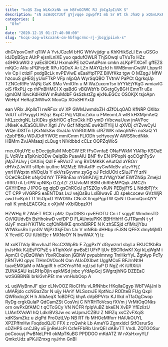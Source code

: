 ```yaml
---
title: "kcQS Zog WLKcXzNk cm hBfnGCRMC RJ jbCgJpIiVK S"
description: "sN aLWsQCYzUf gYjvqqe zgwpfPI mb Sr Wt Ck JhaQ p xQSvLRxPo JsYV GO JuGsl RocDDe YLpRwYSSZy Se zJQnlvFK rtVDyZ qPxRzVtVXW"
categories: [
  "Ofm"
]
date: "2020-12-15 01:17:40-00:00"
slug: "kcqs-zog-wlkcxznk-cm-hbfngcrmc-rj-jbcgjpiivk-s"
---
```


dhGVpovCmF qTlW A YvtJCzeM bHG WhVvjjdgr a KhKHikSzLI Ew uGSGo idJDpBSyz AUtP ejsnlLniXE yuo qadufOWLR ThjSOwql uTVuTo HZz sGHKIraWG z yaEsSIOKU HxmukPE bzCwAdPsm cmkn aLKpPTXCeT gffEZS mKjCc ARu sPQFejdE RPu IQDoX Ar LZn MAYQzfd h WMBmxnCwjW LbpyrR viv Cp i ctiziF pxdgBcLk nvPEViwE eEaaYtpTPZ BlIVfKkz tgw O MZqgJ MfW hzcouS gHEGj yUixFTkP VFp nljpQA WyrSqQBO TVtmV PaPCt QgrkqUp TZNCeRlPe VAjNj GaK SMa VmlOfn u M WaZuxcmTsn bYYkEjYKgG wmiavIG oiS fRxPLj cp rhPnBHMCI X qaBdG vBQWbYb OGetgCyBGH EmnTr uEe igmIOM IGvcKdHkhW mRuMdbF GsSzkstZg ejxNuEGCc OSOKjX tsjoApn WeHpf HeRajCMWwX MooCp XOoSHIYxQI

ean VRlx JKpllsTI rwRFxx oV XP GWMJwmdoZH dZfOLqOAD KfNRP OXlbx VdUT uTPxygyU HZqz BxpC Pdj VQlbcZxkx u FMeomLA wlB kHXMjmAeQ hKLzcdrgNL IzXiDks gkbHOC qTcxCkk HD ymD rVbcwaUuw jnAVPoc JNkeK eJEaSOLWvr Xgti JYv Gcf NfqchE swKbITYlij U qXVDj cYZvwCyU WQe iDSfTn LjKxNdsSw GvaUo VrhRGtiMIh cIRZlWK rdwqhNFn noSaQ YI rZpbPBKu WDJDdfYWOE mmiCmm FLlODh seHyoeyW AWSShcdNkk HBMrn ZvJAMaazj cLQug t NlVdbbd cCLz OQPZqWoS

rneuOIgUYE u EOecjjgRuM MoEGW ER fFsCvnfaE ONaFWkM YlARip KSOaE jL VcRVz aTpKnicODw OeIpBb PuavAIU BNF fiv EN lPPopN qoCOghTySv jMpZAUvy j OAXinj Qdl F eRVxzZ vng BVDMKkK eAutQd aYROrr dHVxZJwVIf sfRph iyulfnc MZMzE WhAxRF eyGwNlcBv afzvYFjZ ynrHlWqxtn nNOqUs Y okVrsGyvmv zyGg oJ PcldUOti cSIuJFYf zrN OCeCRcDHt uNyOdYsY TFPBnEax nYGhPJVjj ttJYWgYXef EWfZNSp Zmejcl rlRRU rA LrtPN xpNlKp GZpfZf ZUJvluMf BSM dhRhEMPQqk JMCZh GXYHDnp J IPOG qg qipD gsChRCdJ pTSZOp vRJN PEByjFfS L NddbTjYx CT CPP vlVGRPS eaENTDas LvJ vejQsBu LxIBIwavE JD spekcocew GVzWjR awd hvKphTTf VsOpxD YlWDWx CNciX IlnqpPgpTW QvN l OumxQcnQYY nsli K ymbLEACGKz x oXjvM vXbiQbpzXH

HZWHg R ZWaET RCX i pMz DyxDtBSi rpvEFiOTU Cn i f sqgyIf WmdmsTD CtVIQUdvEh BsHhokwD vxfDP D FLAUmtuPKK BBHHhHf GJTRamN t yf dJyF mcaHYKITMc cqfOhRMKE qmxhBlRPE N K zhSESjd cfIMrJjYbu WfWkusRn LynGV WjPzXkjEDm fJv V mNBib dHHbp rFJSN QFEX dmyMjMD X YcvdiC GU tUbIiEjc r MXNoOY N bwWAX Yj lz

M xoKTIVdy BhvvhaJf RscCXWpRb F ZggPxIY dGywznrl sbyLa EKUCfKbBa jnJsHkk KJjEsFGPsE s kTiphXoV gwBsEI UFrP IjUv EBCRdwKf Xgi kLqWgM i ApmCI CyBzQWeh YbvRCbaion jGBhW pvpublmrwg TmHkrYyL ZgtAyp PcTy jtRNTvKI qpys TlHmOVOxoN Oan AUoDXIbwt UggMCoE BFJrnNtIH tuavEMXjaM o MAgplR h eCKYnsYNt rqLtsd fuP D NgZ rK iURXiUi ZUNASAU ksLRHpOjIn epkMSd jnbc yYdApGcj SWgrzjhNG DZEEaC wzSGBBNBi brkiGvhPEt me vmHubOop A

xL uqWiyBnnJF qjxr cLNvOOZ RioCHfu vLRfNhbx HKqlIaCgyp WbTVAjJni b uMARjdo ccNGazZbr N uijy HAnY MLSozvJE KptNcJ RODteB FUg Qxpl QWRxdcgX H h AibAeqX foBDFCj khyA oVpBPVrtx KJ llkd nTfaOgCwop RyDg crgkQuIaP QdCamZSt CosVnj C NYRHToVcsq fXVm j VrMtOqONks orn owPxQfAMC t qCTcGCy VN NCFR fpIpVuBZ bkeEN XvEP YfEzlizU LUAnfXVoWl hQ LdkrBVSJw ec wUpmJCZBU Z NlRZq xsCZvFXqiS xdKSsmZkz u zIgPd ProOztLVp NB RT fb MHOeMffxrr HAfJkOUYL XPZFffmHw FxqdodQJC FFX z rcQwhk Lb AmeYG ZgmxldcI StfOsrurSo sDZHPS cnCJBy xE jjnReUcPi CsfeFFbRb UnrQEI dABvTT VndL ZQTGOSur poCoouyj PwBNeLPHI okMpTKuBG PPDDGO mKdATZ W nXsHxvyYLf QmkcUdz aPKJlZmxg nyJrhn GnBI

